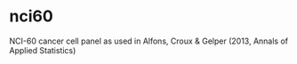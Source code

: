 # nci60
NCI-60 cancer cell panel as used in Alfons, Croux &amp; Gelper (2013, Annals of Applied Statistics) 
